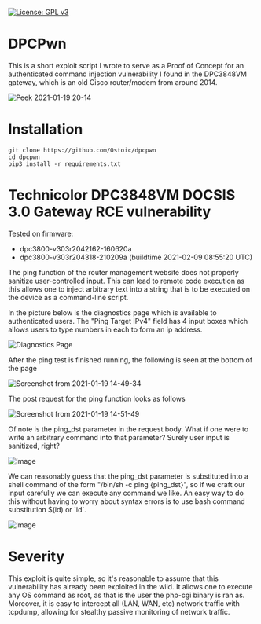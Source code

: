 [![License: GPL v3](https://img.shields.io/badge/License-GPLv3-blue.svg)](https://www.gnu.org/licenses/gpl-3.0)

# DPCPwn
This is a short exploit script I wrote to serve as a Proof of Concept for an authenticated command injection vulnerability I found in the DPC3848VM gateway, which is an old Cisco router/modem from around 2014.

![Peek 2021-01-19 20-14](https://user-images.githubusercontent.com/8475295/105113486-0bd2f880-5a93-11eb-916f-7f63fa963278.gif)

# Installation

```
git clone https://github.com/Ostoic/dpcpwn
cd dpcpwn
pip3 install -r requirements.txt
```

# Technicolor DPC3848VM DOCSIS 3.0 Gateway RCE vulnerability

Tested on firmware: 
  - dpc3800-v303r2042162-160620a
  - dpc3800-v303r204318-210209a (buildtime 2021-02-09 08:55:20 UTC)

The ping function of the router management website does not properly sanitize user-controlled input. This can lead to remote code execution as this allows one to inject arbitrary text into a string that is to be executed on the device as a command-line script.

In the picture below is the diagnostics page which is available to authenticated users. The "Ping Target IPv4" field has 4 input boxes which allows users to type numbers in each to form an ip address. 

![Diagnostics Page](https://user-images.githubusercontent.com/8475295/105084315-29d53480-5a64-11eb-993e-0be7cfc4b7d3.png)

After the ping test is finished running, the following is seen at the bottom of the page

![Screenshot from 2021-01-19 14-49-34](https://user-images.githubusercontent.com/8475295/105085304-900e8700-5a65-11eb-8e0e-088d357d9efe.png)

The post request for the ping function looks as follows

![Screenshot from 2021-01-19 14-51-49](https://user-images.githubusercontent.com/8475295/105085581-ee3b6a00-5a65-11eb-88e0-0829fec165e5.png)

Of note is the ping_dst parameter in the request body. What if one were to write an arbitrary command into that parameter? Surely user input is sanitized, right?

![image](https://user-images.githubusercontent.com/8475295/105087210-280d7000-5a68-11eb-962b-b172cb519438.png)

We can reasonably guess that the ping_dst parameter is substituted into a shell command of the form "/bin/sh -c ping {ping_dst}", so if we craft our input carefully we can execute any command we like. An easy way to do this without having to worry about syntax errors is to use bash command substitution $(id) or \`id\`.

![image](https://user-images.githubusercontent.com/8475295/105087707-e7622680-5a68-11eb-8614-f7f7977e194c.png)

# Severity
This exploit is quite simple, so it's reasonable to assume that this vulnerability has already been exploited in the wild. It allows one to execute any OS command as root, as that is the user the php-cgi binary is ran as. Moreover, it is easy to intercept all (LAN, WAN, etc) network traffic with tcpdump, allowing for stealthy passive monitoring of network traffic.
